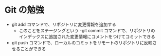 # Git の勉強

- git add コマンドで、リポジトリに変更情報を追加する
  - このことをステージングという
-git commit コマンドで、リポジトリのインデックスに追加された変更情報にコメントをつけてコミットできる
- git push コマンドで、ローカルのコミットをリモートのリポジトリに反映させることができる
